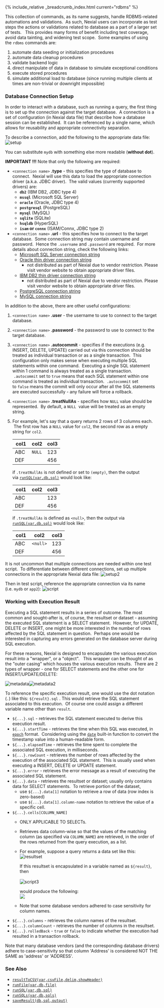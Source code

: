 {% include_relative _breadcrumb_index.html current="rdbms" %}


This collection of commands, as its name suggests, handle RDBMS-related automations and validations.  As such, Nexial 
users can incorporate as test steps the actions or validations related to database as a part of a larger set of tests.  
This provides many forms of benefit including test coverage, avoid data tainting, and widening test scope.  Some 
examples of using the `rdbms` commands are:
1. automate data seeding or initialization procedures
2. automate data cleanup procedures
3. validate backend logic
4. direct manipulate of data in database to simulate exceptional conditions
5. execute stored procedures
6. simulate additional load to database (since running multiple clients at times are non-trivial or downright 
   impossible)


### Database Connection Setup
In order to interact with a database, such as running a query, the first thing is to set up the connection against 
the target database.  A connection is a set of configuration (in Nexial data file) that describe how a database 
session can be established.  It can be referenced by a single name, which allows for reusability and appropriate 
connectivity separation.

To describe a connection, add the following to the appropriate data file:
![setup](image/index_01.png)

You can substitute `mydb` with something else more readable (**without dot**).

**IMPORTANT !!!** Note that only the following are required:
- `<connection name>` **.type** \- this specifies the type of database to connect.  Nexial will use this data to 
load the appropriate connection driver (a.k.a. JDBC driver).  The valid values (currently supported drivers) are:
	 - **`db2`** (IBM DB2, JDBC type 4)
	 - **`mssql`** (Microsoft SQL Server)
	 - **`oracle`** (Oracle, JDBC type 4)
	 - **`postgresql`** (PostgreSQL)
	 - **`mysql`** (MySQL)
	 - **`sqlite`** (SQLite)
	 - **`hsqldb`** (HyperSQL)
	 - **`isam` or `connx`** (ISAM/Connx, JDBC type 2)
- `<connection name>` **.url** \- this specifies how to connect to the target database.  Some connection string may 
  contain username and password.  Hence the `.username` and `.password` are required.  For more details about 
  connection string, check the following links:
  - [Microsoft SQL Server connection string](https://msdn.microsoft.com/en-us/library/ms378428(v=sql.110).aspx)
  - [Oracle thin driver connection string](http://www.orafaq.com/wiki/JDBC#Thin_driver)
    - not distributed as part of Nexial due to vendor restriction.  Please visit vendor website to obtain appropriate 
      driver files.
  - [IBM DB2 thin driver connection string](https://www.ibm.com/support/knowledgecenter/SSEPGG_9.7.0/com.ibm.db2.luw.apdv.java.doc/src/tpc/imjcc_r0052342.html)
    - not distributed as part of Nexial due to vendor restriction.  Please visit vendor website to obtain appropriate 
      driver files.
  - [PostgreSQL connection string](https://jdbc.postgresql.org/documentation/80/connect.html)
  - [MySQL connection string](https://dev.mysql.com/doc/connector-j/5.1/en/connector-j-reference-configuration-properties.html)

In addition to the above, there are other useful configurations:
1. `<connection name>` **.user** \- the username to use to connect to the target database.
2. `<connection name>` **.password** \- the password to use to connect to the target database.
3. `<connection name>` **.autocommit** \- specifies if the executions (e.g. INSERT, DELETE, UPDATE) carried out via 
   this connection should be treated as individual transaction or as a single transaction.  This configuration only 
   makes sense when executing multiple SQL statements within one command.  Executing a single SQL statement within 1 
   command is always treated as a single transaction.  `.autocommit` set to `true` means that each SQL statement 
   within one command is treated as individual transaction.  `.autocommit` set to `false` means the commit will only 
   occur after all the SQL statements are executed successfully - any failure will force a rollback.
4. `<connection name>` **.treatNullAs** \- specifies how `NULL` value should be represented.  By default, a `NULL` 
   value will be treated as an empty string. 
5. For example, let's say that a query returns 2 rows of 3 columns each.  The first row has a `NULL` value for `col2`, 
   the second row as a empty string for `col2`.

   | col1 | col2   | col3 |
   | ---- | ------ | ---- |
   | ABC  | `NULL` | 123  |
   | DEF  |        | 456  |
    
   if <connection name>`.treatNullAs` is not defined or set to `(empty)`, then the output 
   via [`runSQL(var,db,sql)`](runSQL(var,db,sql)) would look like:
   
   | col1 | col2 | col3 |
   | ---- | ---- | ---- |
   | ABC  |      | 123  |
   | DEF  |      | 456  |
    
   if <connection name>`.treatNullAs` is defined as `<null>`, then the output via 
   [`runSQL(var,db,sql)`](runSQL(var,db,sql)) would look like:

   | col1 | col2     | col3 |
   | ---- | -------- | ---- |
   | ABC  | `<null>` | 123  |
   | DEF  |          | 456  |
    
It is not uncommon that multiple connections are needed within one test script.  To differentiate between different 
connections, set up multiple connections in the appropriate Nexial data file:
![setup2](image/index_02.png)

Then in test script, reference the appropriate connection via its name (i.e. `mydb` or `app2`):
![script](image/index_03.png)


### Working with Execution Result
Executing a SQL statement results in a series of outcome. The most common and sought-after is, of course, the 
resultset or dataset - assuming the executed SQL statement is a SELECT statement.  However, for UPDATE, DELETE or 
INSERT, one might be more interested in the number of rows affected by the SQL statement in question.  Perhaps one 
would be interested in capturing any errors generated on the database server during SQL execution.

For these reasons, Nexial is designed to encapsulate the various execution result into a "wrapper", or a "object".  
This wrapper can be thought of as the "outer casing" which houses the various execution results.  There are 2 types 
of wrapper - one for SELECT statements and the other one for INSERT/UPDATE/DELETE:<br/>

![metadata](image/index_04.png)![metadata2](image/index_05.png)

To reference the specific execution result, one would use the dot notation (`.`) like this: `${result}.sql` . This 
would retrieve the SQL statement associated to this execution.  Of course one could assign a different variable name 
other than `result`.
- `${...}.sql` \- retrieves the SQL statement executed to derive this execution result.
- `${...}.startTime` \- retrieves the time when this SQL was executed, in 
  [`epoch`](`https://en.wikipedia.org/wiki/Unix_time`) format.  Considering using the
  [`date`](../../functions/date) built-in function to convert the timestamp value into a human-readable form.
- `${...}.elapsedTime` \- retrieves the time spent to complete the associated SQL execution, in milliseconds.
- `${...}.rowCount` \- retrieves the number of rows affected by the execution of the associated SQL statement.  This 
   is usually used when executing a INSERT, DELETE or UPDATE statement. 
- `${...}.error` \- retrieves the error message as a result of executing the associated SQL statement. 
- `${...}.data` \- retrieves the resultset or dataset; usually only contains data for SELECT statements.  To retrieve 
  portion of the dataset, 
  - use `${...}.data[1]` notation to retrieve a row of data (row index is zero-based)
  - use `${...}.data[1].column-name` notation to retrieve the value of a specific cell. 
- `${...}.cells[COLUMN_NAME]`
  - ONLY APPLICABLE TO SELECTs. 
  - Retrieves data column-wise so that the values of the matching column (as specified via `COLUMN_NAME`) are 
    retrieved, in the order of the rows returned from the query execution, as a list.  
  - For example, suppose a query returns a data set like this:  <br/>
    ![resultset](image/index_06.png)  

    If this resultset is encapsulated in a variable named as `${result}`, then <br/>  
    ![script3](image/index_07.png)
    
    would produce the following:<br/>
    ![](image/index_08.png)
  - Note that some database vendors adhered to case sensitivity for column names.
- `${...}.columns` \- retrieves the column names of the resultset. 
- `${...}.columnCount` \- retrieves the number of columns in the resultset.
- `${...}.rolledBack` - `true` or `false` to indicate whether the execution had resulted in a transaction rollback.

Note that many database vendors (and the corresponding database drivers) adhere to case-sensitivity so that column 
'Address' is considered NOT THE SAME as 'address' or 'ADDRESS'.


### See Also
- [`resultToCSV(var,csvFile,delim,showHeader)`](resultToCSV(var,csvFile,delim,showHeader))
- [`runFile(var,db,file)`](runFile(var,db,file))
- [`runSQL(var,db,sql)`](runSQL(var,db,sql))
- [`runSQLs(var,db,sqls)`](runSQLs(var,db,sqls))
- [`saveResult(db,sql,output)`](saveResult(db,sql,output))
